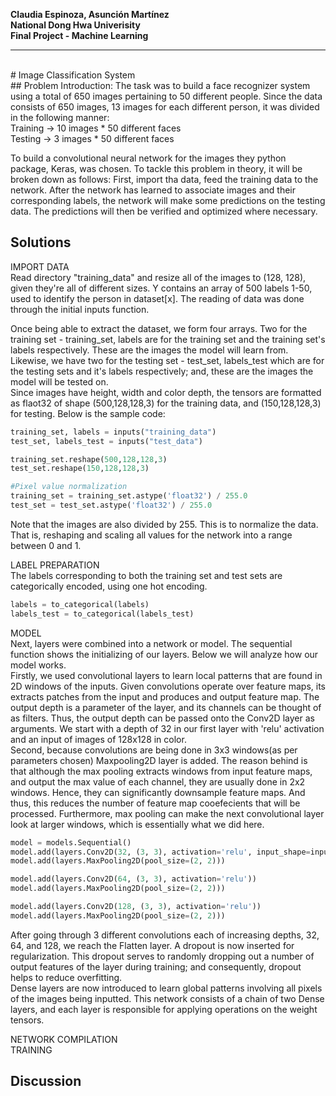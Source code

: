 <b>Claudia Espinoza, Asunción Martínez <br>
National Dong Hwa Univerisity <br>
Final Project - Machine Learning </b>

------------------------------------------------------------------------------------------------------------------------------------------
<br>
# Image Classification System <br>
## Problem Introduction: 
The task was to build a face recognizer system using a total of 650 images pertaining to 50 different people. Since the data consists of 650 images, 13 images for each different person, it was divided in the following manner:  <br>
Training -> 10 images * 50 different faces <br>
Testing -> 3 images * 50 different faces <br>

To build a convolutional neural network for the images they python package, Keras, was chosen. To tackle this problem in theory, it will be broken down as follows: First, import tha data, feed the training data to the network. After the network has learned to associate images and their corresponding labels, the network will make some predictions on the testing data. The predictions will then be verified and optimized where necessary.

## Solutions
IMPORT DATA <br>
Read directory "training_data" and resize all of the images to (128, 128), given they're all of different sizes. Y contains an array of  500 labels 1-50, used to identify the person in dataset[x]. The reading of data was done through the initial inputs function. 

Once being able to extract the dataset, we form four arrays. Two for the training set - training_set, labels are for the training set and the training set's labels respectively. These are the images the model will learn from. Likewise, we have two for the testing set - test_set, labels_test which are for the testing sets and it's labels respectively; and, these are the images the model will be tested on. <br>
Since images have height, width and color depth, the tensors are formatted as flaot32 of shape (500,128,128,3) for the training data, and (150,128,128,3) for testing. Below is the sample code: <br>

```python
training_set, labels = inputs("training_data")
test_set, labels_test = inputs("test_data")

training_set.reshape(500,128,128,3)
test_set.reshape(150,128,128,3)

#Pixel value normalization
training_set = training_set.astype('float32') / 255.0
test_set = test_set.astype('float32') / 255.0
```
Note that the images are also divided by 255. This is to normalize the data. That is, reshaping and scaling all values for the network into a range between 0 and 1.

LABEL PREPARATION <br>
The labels corresponding to both the training set and test sets are categorically encoded, using one hot encoding. 
```python
labels = to_categorical(labels)
labels_test = to_categorical(labels_test)
```
MODEL <br>
Next, layers were combined into a network or model. The sequential function shows the initializing of our layers. Below we will analyze how our model works. <br>
Firstly, we used convolutional layers to learn local patterns that are found in 2D windows of the inputs. Given convolutions operate over feature maps, its extracts patches from the input and produces and output feature map. The output depth is a parameter of the layer, and its channels can be thought of as filters. Thus, the output depth can be passed onto the Conv2D layer as arguments. We start with a depth of 32 in our first layer with 'relu' activation and an input of images of 128x128 in color. <br>
Second, because convolutions are being done in 3x3 windows(as per parameters chosen) Maxpooling2D layer is added. The reason behind is that although the max pooling extracts windows from input feature maps, and output the max value of each channel, they are usually done in 2x2 windows. Hence, they can significantly downsample feature maps. And thus, this reduces the number of feature map cooefecients that will be processed. Furthermore, max pooling can make the next convolutional layer look at larger windows, which is essentially what we did here. <br>
```python
model = models.Sequential()
model.add(layers.Conv2D(32, (3, 3), activation='relu', input_shape=input_shape))
model.add(layers.MaxPooling2D(pool_size=(2, 2)))

model.add(layers.Conv2D(64, (3, 3), activation='relu'))
model.add(layers.MaxPooling2D(pool_size=(2, 2)))

model.add(layers.Conv2D(128, (3, 3), activation='relu'))
model.add(layers.MaxPooling2D(pool_size=(2, 2)))
```
After going through 3 different convolutions each of increasing depths, 32, 64, and 128, we reach the Flatten layer. A dropout is now inserted for regularization. This dropout serves to randomly dropping out a number of output features of the layer during training; and consequently, dropout helps to reduce overfitting. <br>
Dense layers are now introduced to learn global patterns involving all pixels of the images being inputted. This network consists of a chain of two Dense layers, and each layer is responsible for applying operations on the weight tensors. 

NETWORK COMPILATION <br>
TRAINING <br>
## Discussion
